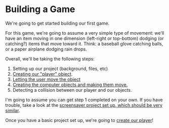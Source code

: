 # Building a Game

We're going to get started building our first game.

For this game, we're going to assume a very simple type of movement: we'll have an item moving in one dimension (left-right or top-bottom) dodging (or catching?) items that move toward it. Think: a baseball glove catching balls, or a paper airplane dodging rain drops.

Overall, we'll be taking the following steps:

1. Setting up our project (background, files, etc)
2. [Creating our "player" object](player.md).
3. [Letting the user move the object](events.md)
4. [Creating the computer objects and making them move.](multipleObjects.md)
5. Detecting a collision between our player and our objects.


I'm going to assume you can get step 1 completed on your own. If you have trouble, take a look at the [screensaver project set up, which should be very similar](../screensaver/setup.md).

Once you have a basic project set up, we're going to [create our player](./player.md)!